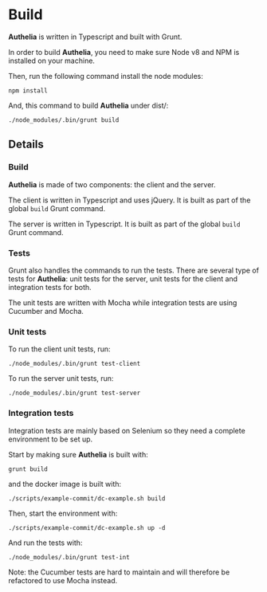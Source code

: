# Build

**Authelia** is written in Typescript and built with Grunt.

In order to build **Authelia**, you need to make sure Node v8 and NPM is
installed on your machine.

Then, run the following command install the node modules:

    npm install

And, this command to build **Authelia** under dist/:

    ./node_modules/.bin/grunt build

## Details

### Build

**Authelia** is made of two components: the client and the server.

The client is written in Typescript and uses jQuery. It is built as part of
the global `build` Grunt command.

The server is written in Typescript. It is built as part of the global `build`
Grunt command.

### Tests

Grunt also handles the commands to run the tests. There are several type of
tests for **Authelia**: unit tests for the server, unit tests for the client
and integration tests for both.

The unit tests are written with Mocha while integration tests are using
Cucumber and Mocha.

### Unit tests

To run the client unit tests, run:

    ./node_modules/.bin/grunt test-client

To run the server unit tests, run:

    ./node_modules/.bin/grunt test-server

### Integration tests

Integration tests are mainly based on Selenium so they
need a complete environment to be set up.

Start by making sure **Authelia** is built with:

    grunt build

and the docker image is built with:

    ./scripts/example-commit/dc-example.sh build

Then, start the environment with:

    ./scripts/example-commit/dc-example.sh up -d

And run the tests with:

    ./node_modules/.bin/grunt test-int

Note: the Cucumber tests are hard to maintain and will therefore
be refactored to use Mocha instead.
